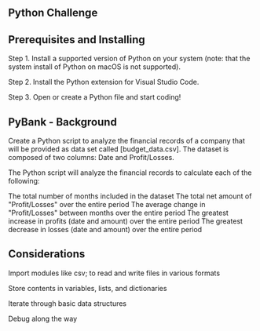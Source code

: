 ## Python Challenge


## Prerequisites and Installing

Step 1. Install a supported version of Python on your system (note: that the system install of Python on macOS is not supported).

Step 2. Install the Python extension for Visual Studio Code.


Step 3. Open or create a Python file and start coding!


## PyBank - Background

Create a Python script to analyze the financial records of a company that will be provided as data set called [budget_data.csv]. The dataset is composed of two columns: Date and Profit/Losses.

The Python script will analyze the financial records to calculate each of the following:

The total number of months included in the dataset
The total net amount of "Profit/Losses" over the entire period
The average change in "Profit/Losses" between months over the entire period
The greatest increase in profits (date and amount) over the entire period
The greatest decrease in losses (date and amount) over the entire period


## Considerations
Import modules like csv; to read and write files in various formats

Store contents in variables, lists, and dictionaries

Iterate through basic data structures

Debug along the way
